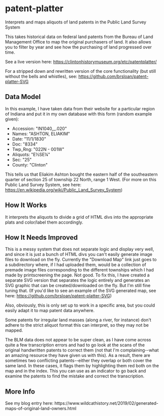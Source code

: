# patent-platter
Interprets and maps aliquots of land patents in the Public Land Survey System

This takes historical data on federal land patents from the Bureau of Land Management Office to map the original purchasers of land. It also allows you to filter by year and see how the purchasing of land progressed over time.

See a live version here: https://clintonhistorymuseum.org/etc/patentplatter/

For a stripped down and rewritten version of the core functionality (but still without the bells and whistles), see: https://github.com/brsloan/patent-platter-SVG

<h2>Data Model</h2>
In this example, I have taken data from their website for a particular region of Indiana and put it in my own database with this form (random example given):

<ul>
  <li>Accession: "IN1040__.020"</li>
  <li>Names: "ASHTON, ELIAKIM"</li>
  <li>Date: "11/1/1830"</li>
  <li>Doc: "8334"</li>
  <li>Twp_Rng: "022N - 001W"</li>
  <li>Aliquots: "E½SE¼"</li>
  <li>Sec: "25"</li>
  <li>County: "Clinton"</li>
</ul>

This tells us that Eliakim Ashton bought the eastern half of the southeastern quarter of section 25 of township 22 North, range 1 West. (For more on this Public Land Survey System, see here: https://en.wikipedia.org/wiki/Public_Land_Survey_System)

<h2>How It Works</h2>

It interprets the aliquots to divide a grid of HTML divs into the appropriate plats and color/label them accordingly.

<h2>How It Needs Improved</h2>
  
This is a messy system that does not separate logic and display very well, and since it is just a bunch of HTML divs you can't easily generate image files to download on the fly. Currently the "Download Map" link just goes to a subdirectory where, if I had uploaded them, would be a collection of premade image files corresponding to the different townships which I had made by printscreening the page. Not good. To fix this, I have created a separate SVG version that separates the logic entirely and generates an SVG graphic that can be created/downloaded on the fly. But I'm still fine tuning that. (If you'd like to see an example of the SVG generated map, see here: https://github.com/brsloan/patent-platter-SVG)
 
Also, obviously, this is only set up to work in a specific area, but you could easily adapt it to map patent data anywhere.
 
Some patents for irregular land masses (along a river, for instance) don't adhere to the strict aliquot format this can interpret, so they may not be mapped.
 
The BLM data does not appear to be super clean, as I have come across quite a few transcription errors and had to go look at the scans of the original handwritten patents to correct them (not that I'm complaining--what an amazing resource they have given us with this). As a result, there are sometimes two conflicting patents--either they overlap or both cover the same land. In these cases, it flags them by highlighting them red both on the map and in the index. This you can use as an indicator to go back and examine the patents to find the mistake and correct the transcription.
 
 <h2>More Info</h2>
 See my blog entry here: https://www.wildcathistory.net/2019/02/generated-maps-of-original-land-owners.html
